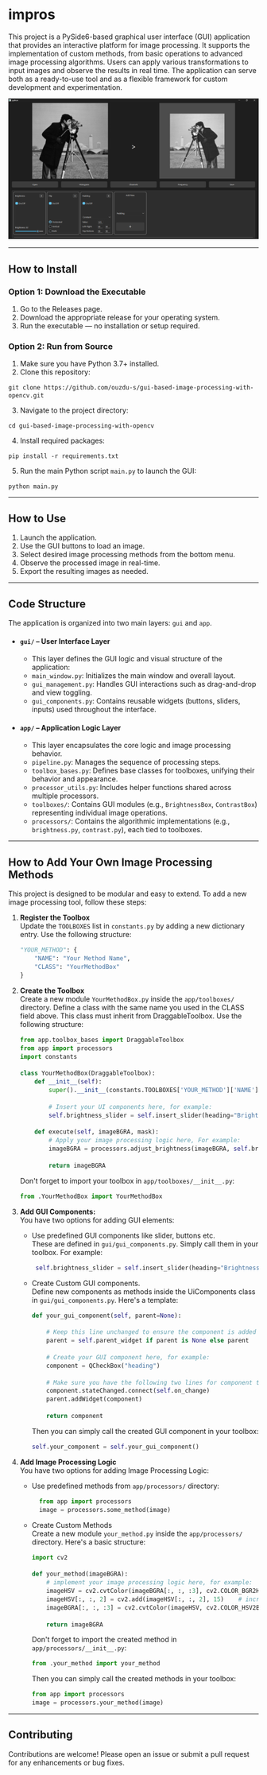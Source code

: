 # impros

This project is a PySide6-based graphical user interface (GUI) application that provides an interactive platform for image processing. It supports the implementation of custom methods, from basic operations to advanced image processing algorithms. Users can apply various transformations to input images and observe the results in real time. The application can serve both as a ready-to-use tool and as a flexible framework for custom development and experimentation.

![Screenshot](images/app.png)

---
## How to Install

### Option 1: Download the Executable
1. Go to the Releases page.
2. Download the appropriate release for your operating system.
3. Run the executable — no installation or setup required.

### Option 2: Run from Source

1. Make sure you have Python 3.7+ installed.  
2. Clone this repository:  
```
git clone https://github.com/ouzdu-s/gui-based-image-processing-with-opencv.git
```
3. Navigate to the project directory:  
```
cd gui-based-image-processing-with-opencv
```
4. Install required packages:  
```
pip install -r requirements.txt
```
5. Run the main Python script `main.py` to launch the GUI:  
```
python main.py
```

---
## How to Use

1. Launch the application. 
2. Use the GUI buttons to load an image.  
3. Select desired image processing methods from the bottom menu.  
4. Observe the processed image in real-time.  
5. Export the resulting images as needed.

---
## Code Structure
The application is organized into two main layers: `gui` and `app`.
- #### `gui/` – User Interface Layer
    - This layer defines the GUI logic and visual structure of the application:
    - `main_window.py`: Initializes the main window and overall layout.
    - `gui_management.py`: Handles GUI interactions such as drag-and-drop and view toggling.
    - `gui_components.py`: Contains reusable widgets (buttons, sliders, inputs) used throughout the interface.
- #### `app/` – Application Logic Layer
    - This layer encapsulates the core logic and image processing behavior.
    - `pipeline.py`: Manages the sequence of processing steps.
    - `toolbox_bases.py`: Defines base classes for toolboxes, unifying their behavior and appearance.
    - `processor_utils.py`: Includes helper functions shared across multiple processors.
    - `toolboxes/`: Contains GUI modules (e.g., `BrightnessBox`, `ContrastBox`) representing individual image operations.
    - `processors/`: Contains the algorithmic implementations (e.g., `brightness.py`, `contrast.py`), each tied to toolboxes.

---
## How to Add Your Own Image Processing Methods
This project is designed to be modular and easy to extend. To add a new image processing tool, follow these steps:

1. **Register the Toolbox**  
    Update the `TOOLBOXES` list in `constants.py` by adding a new dictionary entry. Use the following structure:

    ```python
    "YOUR_METHOD": { 
        "NAME": "Your Method Name", 
        "CLASS": "YourMethodBox" 
    }
    ```

2. **Create the Toolbox**  
    Create a new module `YourMethodBox.py` inside the `app/toolboxes/` directory.
    Define a class with the same name you used in the CLASS field above. This class must inherit from DraggableToolbox. Use the following structure:
   
    ```python
    from app.toolbox_bases import DraggableToolbox
    from app import processors
    import constants

    class YourMethodBox(DraggableToolbox):
        def __init__(self):
            super().__init__(constants.TOOLBOXES['YOUR_METHOD']['NAME'])

            # Insert your UI components here, for example:
            self.brightness_slider = self.insert_slider(heading="Brightness", minValue=-100, maxValue=100)

        def execute(self, imageBGRA, mask):
            # Apply your image processing logic here, For example:
            imageBGRA = processors.adjust_brightness(imageBGRA, self.brightness_slider[0].value(), mask=mask)

            return imageBGRA
    ```

    Don't forget to import your toolbox in `app/toolboxes/__init__.py`:
    
    ```python
    from .YourMethodBox import YourMethodBox
    ```

4. **Add GUI Components:**  
    You have two options for adding GUI elements:
    - Use predefined GUI components like slider, buttons etc.  
    These are defined in `gui/gui_components.py`. Simply call them in your toolbox. For example:

       ```python
        self.brightness_slider = self.insert_slider(heading="Brightness", minValue=-100, maxValue=100)
        ```
    - Create Custom GUI components.  
        Define new components as methods inside the UiComponents class in `gui/gui_components.py`. Here's a template:

        ```python
        def your_gui_component(self, parent=None):

            # Keep this line unchanged to ensure the component is added to the correct parent widget.
            parent = self.parent_widget if parent is None else parent

            # Create your GUI component here, for example:
            component = QCheckBox("heading")

            # Make sure you have the following two lines for component to work correctly:
            component.stateChanged.connect(self.on_change)
            parent.addWidget(component)

            return component
        ```
        Then you can simply call the created GUI component in your toolbox:
        ```python
        self.your_component = self.your_gui_component()
        ```

6. **Add Image Processing Logic**  
    You have two options for adding Image Processing Logic:  
    - Use predefined methods from `app/processors/` directory:  

      ```python
        from app import processors
        image = processors.some_method(image)
        ```
    - Create Custom Methods  
        Create a new module `your_method.py` inside the `app/processors/` directory. Here's a basic structure:  

      ```python
      import cv2
      
      def your_method(imageBGRA):
          # implement your image processing logic here, for example:
          imageHSV = cv2.cvtColor(imageBGRA[:, :, :3], cv2.COLOR_BGR2HSV)  
          imageHSV[:, :, 2] = cv2.add(imageHSV[:, :, 2], 15)    # increase brightness by 15               
          imageBGRA[:, :, :3] = cv2.cvtColor(imageHSV, cv2.COLOR_HSV2BGR)                          

          return imageBGRA
        ```
      Don't forget to import the created method in `app/processors/__init__.py`:

      ```python
      from .your_method import your_method
      ```
      Then you can simply call the created methods in your toolbox:
      
      ```python
      from app import processors
      image = processors.your_method(image)
      ```
---
## Contributing
Contributions are welcome! Please open an issue or submit a pull request for any enhancements or bug fixes.


